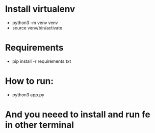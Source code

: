 # Install virtualenv
- python3 -m venv venv
- source venv/bin/activate
# Requirements
- pip install -r requirements.txt
# How to run:
- python3 app.py


# And you neeed to install and run fe in other terminal   
